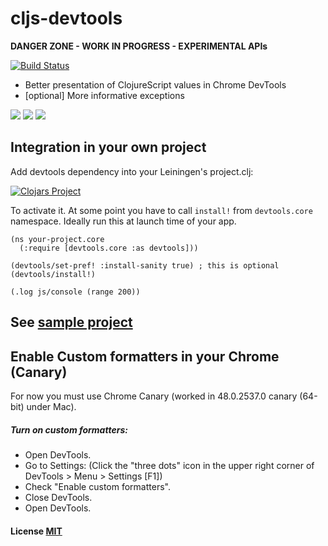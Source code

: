 # cljs-devtools

**DANGER ZONE - WORK IN PROGRESS - EXPERIMENTAL APIs**

[![Build Status](https://travis-ci.org/binaryage/cljs-devtools.svg)](https://travis-ci.org/binaryage/cljs-devtools)

* Better presentation of ClojureScript values in Chrome DevTools
* [optional] More informative exceptions

<img src="https://dl.dropboxusercontent.com/u/559047/cljs-formatter-prototype.png">

<img src="https://dl.dropboxusercontent.com/u/559047/cljs-devtools-scope.png">

<img src="https://dl.dropboxusercontent.com/u/559047/cljs-devtools-sanity-hint.png">

## Integration in your own project

Add devtools dependency into your Leiningen's project.clj:

[![Clojars Project](http://clojars.org/binaryage/devtools/latest-version.svg)](http://clojars.org/binaryage/devtools)

To activate it. At some point you have to call `install!` from `devtools.core` namespace. Ideally run this at launch time of your app.

    (ns your-project.core
      (:require [devtools.core :as devtools]))

    (devtools/set-pref! :install-sanity true) ; this is optional
    (devtools/install!)

    (.log js/console (range 200))

## See [sample project](https://github.com/binaryage/cljs-devtools-sample)

## Enable Custom formatters in your Chrome (Canary)

For now you must use Chrome Canary (worked in 48.0.2537.0 canary (64-bit) under Mac).

##### Turn on custom formatters:

  * Open DevTools.
  * Go to Settings: (Click the "three dots" icon in the upper right corner of DevTools > Menu > Settings [F1])
  * Check "Enable custom formatters".
  * Close DevTools.
  * Open DevTools.

#### License [MIT](https://raw.githubusercontent.com/binaryage/cljs-devtools/master/LICENSE.txt)
